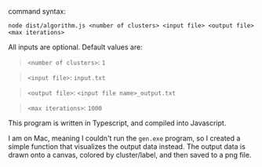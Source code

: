 command syntax:
```
node dist/algorithm.js <number of clusters> <input file> <output file> <max iterations> 
```

All inputs are optional. Default values are:

> `<number of clusters>`: `1`


> `<input file>`: `input.txt`


> `<output file>`: `<input file name>_output.txt`


> `<max iterations>`: `1000`

This program is written in Typescript, and compiled into Javascript.

I am on Mac, meaning I couldn't run the `gen.exe` program, so I created a simple function that visualizes the output data instead. The output data is drawn onto a canvas, colored by cluster/label, and then saved to a png file.
